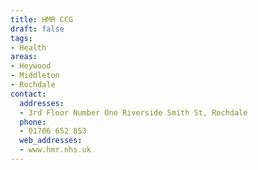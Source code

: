 ```yaml
---
title: HMR CCG
draft: false
tags:
- Health
areas:
- Heywood
- Middleton
- Rochdale
contact:
  addresses:
  - 3rd Floor Number One Riverside Smith St, Rochdale
  phone:
  - 01706 652 853
  web_addresses:
  - www.hmr.nhs.uk
---
```


